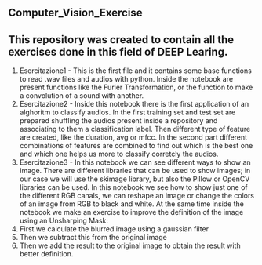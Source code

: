## Computer_Vision_Exercise

## This repository was created to contain all the exercises done in this field of DEEP Learing.

1. Esercitazione1 - This is the first file and it contains some base functions to read .wav files and audios with python. Inside the notebook are present functions like the Furier Transformation, or the function to make a convolution of a sound with another.
2. Esercitazione2 - Inside this notebook there is the first application of an alghoritm to classify audios. In the first training set and test set are prepared shuffling the audios present inside a repository and associating to them a classification label. Then different type of feature are created, like the duration, avg or mfcc.
In the second part different combinations of features are combined to find out which is the best one and which one helps us more to classify corretcly the audios.
3. Esercitazione3 - In this notebook we can see different ways to show an image. There are different libraries that can be used to show images; in our case we will use the skimage library, but also the Pillow or OpenCV libraries can be used.
In this notebook we see how to show just one of the different RGB canals, we can reshape an image or change the colors of an image from RGB to black and white.
At the same time inside the notebook we make an exercise to improve the definition of the image using an Unsharping Mask:
  1. First we calculate the blurred image using a gaussian filter
  2. Then we subtract this from the original image
  3. Then we add the result to the original image to obtain the result with better definition.

